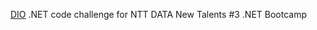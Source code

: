 [DIO](https://digitalinnovation.one/) .NET code challenge for NTT DATA New Talents #3 .NET Bootcamp
